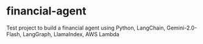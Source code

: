 # financial-agent
Test project to build a financial agent using Python, LangChain, Gemini-2.0-Flash, LangGraph,  LlamaIndex, AWS Lambda
